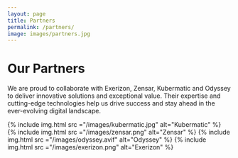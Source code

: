 ```yaml
---
layout: page
title: Partners
permalink: /partners/
image: images/partners.jpg
---
```


# Our Partners

We are proud to collaborate with Exerizon, Zensar, Kubermatic and Odyssey to deliver innovative solutions and exceptional value. Their expertise and cutting-edge technologies help us drive success and stay ahead in the ever-evolving digital landscape.

<div class="gallery-box">
  <div class="gallery gallery-columns-2">
    {% include img.html src ="/images/kubermatic.jpg" alt="Kubermatic" %}
    {% include img.html src ="/images/zensar.png" alt="Zensar" %}
    {% include img.html src ="/images/odyssey.avif" alt="Odyssey" %}
    {% include img.html src ="/images/exerizon.png" alt="Exerizon" %}
  </div>
</div>
